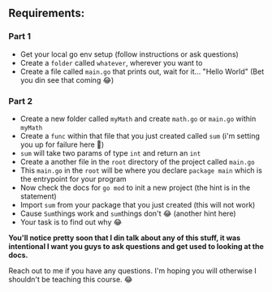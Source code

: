 ## Requirements:

### Part 1
* Get your local go env setup (follow instructions or ask questions)
* Create a `folder` called `whatever`, wherever you want to
* Create a file called `main.go` that prints out, wait for it... "Hello World" (Bet you din see that coming 😂)

### Part 2
* Create a new folder called `myMath` and create `math.go` or `main.go` within `myMath`
* Create a `func` within that file that you just created called `sum` (i'm setting you up for failure here 👻)
* `sum` will take two params of type `int` and return an `int`
* Create a another file in the `root` directory of the project called `main.go`
* This `main.go` in the `root` will be where you declare `package main` which is the entrypoint for your program
* Now check the docs for `go mod` to init a new project (the hint is in the statement)
* Import `sum` from your package that you just created (this will not work)
* Cause `Sum`things work and `sum`things don't 😂 (another hint here)
* Your task is to find out why 😂 


**You'll notice pretty soon that I din talk about any of this stuff, it was intentional I want you guys to ask questions and get
used to looking at the docs.**

Reach out to me if you have any questions. I'm hoping you will otherwise I shouldn't be teaching this course. 😂

